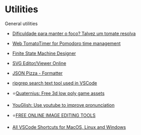 # Utilities
General utilities

- [Dificuldade para manter o foco? Talvez um tomate resolva](https://drgarcia1986.wordpress.com/2013/03/22/dificuldade-para-manter-o-foco-talvez-um-tomate-resolva/)
- [Web TomatoTimer for Pomodoro time management](https://tomato-timer.com/)

- [Finite State Machine Designer](http://madebyevan.com/fsm/)
- [SVG Editor/Viewer Online](https://www.freecodeformat.com/svg-editor.php)
- [JSON Pizza - Formatter](https://json.pizza/)
- [ripgrep search text tool used in VSCode](https://blog.burntsushi.net/ripgrep/)

- :star:[Quaternius: Free 3d low poly game assets](http://quaternius.com/assets.html)

- [YouGlish: Use youtube to improve pronunciation](https://youglish.com/)
- :star:[FREE ONLINE IMAGE EDITING TOOLS](https://imageonline.co/)

- [All VSCode Shortcuts for MacOS, Linux and Windows](https://vscode-shortcuts.com/)
